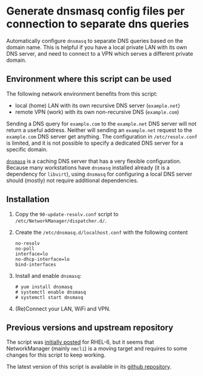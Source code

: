 # Generate dnsmasq config files per connection to separate dns queries

Automatically configure `dnsmasq` to separate DNS queries based on the domain
name. This is helpful if you have a local private LAN with its own DNS server,
and need to connect to a VPN which serves a different private domain.

## Environment where this script can be used

The following network environment benefits from this script:
- local (home) LAN with its own recursive DNS server (`example.net`)
- remote VPN (work) with its own non-recursive DNS (`example.com`)

Sending a DNS query for `example.com` to the `example.net` DNS server will not
return a useful address. Neither will sending an `example.net` request to the
`example.com` DNS server get anything. The configuration in `/etc/resolv.conf`
is limited, and it is not possible to specify a dedicated DNS server for a
specific domain.

[`dnsmasq`][dnsmasq] is a caching DNS server that has a very flexible
configuration. Because many workstations have `dnsmasq` installed already (it
is a dependency for `libvirt`), using `dnsmasq` for configuring a local DNS
server should (mostly) not require additional dependencies.

## Installation

1. Copy the `90-update-resolv.conf` script to
   `/etc/NetworkManager/dispatcher.d/`.

2. Create the `/etc/dnsmasq.d/localhost.conf` with the following content

   ```
   no-resolv
   no-poll
   interface=lo
   no-dhcp-interface=lo
   bind-interfaces
   ```

3. Install and enable `dnsmasq`:

   ```
   # yum install dnsmasq
   # systemctl enable dnsmasq
   # systemctl start dnsmasq
   ```

4. (Re)Connect your LAN, WiFi and VPN.

## Previous versions and upstream repository

The script was [initially posted][blogpost] for RHEL-6, but it seems that
NetworkManager (mainly `nmcli`) is a moving target and requires to some changes
for this script to keep working.

The latest version of this script is available in its [github
repository][gitrepo].

[dnsmasq]: http://www.thekelleys.org.uk/dnsmasq/doc.html
[blogpost]: http://blog.nixpanic.net/2013/03/use-dnsmasq-for-separating-dns-queries.html
[gitrepo]: https://github.com/nixpanic/nm-separate-dns
